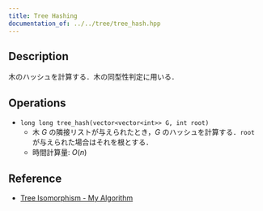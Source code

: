 ```yaml
---
title: Tree Hashing
documentation_of: ../../tree/tree_hash.hpp
---
```


## Description

木のハッシュを計算する．木の同型性判定に用いる．

## Operations

- `long long tree_hash(vector<vector<int>> G, int root)`
    - 木 $G$ の隣接リストが与えられたとき，$G$ のハッシュを計算する．`root` が与えられた場合はそれを根とする．
    - 時間計算量: $O(n)$

## Reference

- [Tree Isomorphism - My Algorithm](https://kopricky.github.io/code/Graph/tree_isomorphism.html)